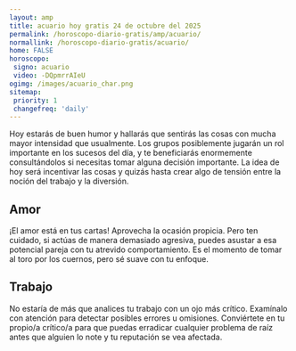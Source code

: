 ```yaml
---
layout: amp
title: acuario hoy gratis 24 de octubre del 2025 
permalink: /horoscopo-diario-gratis/amp/acuario/
normallink: /horoscopo-diario-gratis/acuario/
home: FALSE
horoscopo:
 signo: acuario
 video: -DQpmrrAIeU
ogimg: /images/acuario_char.png
sitemap:
 priority: 1
 changefreq: 'daily'
---
```



Hoy estarás de buen humor y hallarás que sentirás las cosas con mucha mayor intensidad que usualmente. Los grupos posiblemente jugarán un rol importante en los sucesos del día, y te beneficiarás enormemente consultándolos si necesitas tomar alguna decisión importante. La idea de hoy será incentivar las cosas y quizás hasta crear algo de tensión entre la noción del trabajo y la diversión.

## Amor

¡El amor está en tus cartas! Aprovecha la ocasión propicia. Pero ten cuidado, si actúas de manera demasiado agresiva, puedes asustar a esa potencial pareja con tu atrevido comportamiento. Es el momento de tomar al toro por los cuernos, pero sé suave con tu enfoque.

## Trabajo

No estaría de más que analices tu trabajo con un ojo más crítico. Examínalo con atención para detectar posibles errores u omisiones. Conviértete en tu propio/a crítico/a para que puedas erradicar cualquier problema de raíz antes que alguien lo note y tu reputación se vea afectada.